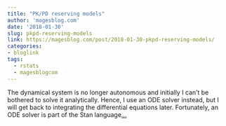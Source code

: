 ```yaml
---
title: "PK/PD reserving models"
author: 'magesblog.com'
date: '2018-01-30'
slug: pkpd-reserving-models
link: https://magesblog.com/post/2018-01-30-pkpd-reserving-models/
categories:
- bloglink
tags:
  - rstats
  - magesblogcom
---
```


The dynamical system is no longer autonomous and initially I can’t be bothered to solve it analytically. Hence, I use an ODE solver instead, but I will get back to integrating the differential equations later. Fortunately, an ODE solver is part of the Stan language[... <i class="fas fa-external-link-alt"></i>](https://magesblog.com/post/2018-01-30-pkpd-reserving-models/)

